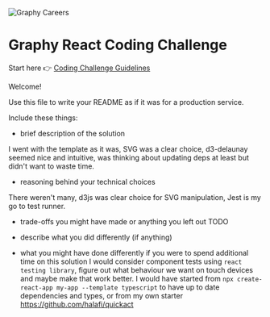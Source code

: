 ![Graphy Careers](https://graphy-static.ams3.cdn.digitaloceanspaces.com/careers-alt.png)

# Graphy React Coding Challenge

Start here 👉 [Coding Challenge Guidelines](coding_challenge.md)

Welcome!

Use this file to write your README as if it was for a production service.

Include these things:

- brief description of the solution

I went with the template as it was, SVG was a clear choice, d3-delaunay seemed nice and intuitive, was thinking about updating deps at least but didn't want to waste time.

- reasoning behind your technical choices

There weren't many, d3js was clear choice for SVG manipulation, Jest is my go to test runner.

- trade-offs you might have made or anything you left out
TODO

- describe what you did differently (if anything)
- what you might have done differently if you were to spend additional time on this solution
I would consider component tests using `react testing library`, figure out what behaviour we want on touch devices and maybe make that work better.
I would have started from `npx create-react-app my-app --template typescript` to have up to date dependencies and types, or from my own starter https://github.com/halafi/quickact
